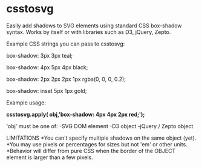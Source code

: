 

csstosvg
========

Easily add shadows to SVG elements using standard CSS box-shadow syntax.  Works by itself or with libraries such as D3, jQuery, Zepto.


Example CSS strings you can pass to csstosvg:

box-shadow: 3px 3px teal;

box-shadow: 4px 5px 4px black;

box-shadow: 2px 2px 2px 1px rgba(0, 0, 0, 0.2);

box-shadow: inset 5px 1px gold;


Example usage:

**csstosvg.apply( obj,'box-shadow: 4px 4px 2px red;');**

'obj' must be one of:
-SVG DOM element
-D3 object
-jQuery / Zepto object


LIMITATIONS
*You can't specify multiple shadows on the same object (yet).
*You may use pixels or percentages for sizes but not 'em' or other units.
*Behavior will differ from pure CSS when the border of the OBJECT element is larger than a few pixels.

